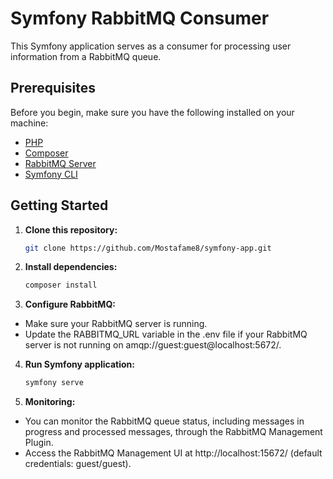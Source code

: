 # Symfony RabbitMQ Consumer

This Symfony application serves as a consumer for processing user information from a RabbitMQ queue.

## Prerequisites

Before you begin, make sure you have the following installed on your machine:

- [PHP](https://www.php.net/)
- [Composer](https://getcomposer.org/)
- [RabbitMQ Server](https://www.rabbitmq.com/)
- [Symfony CLI](https://symfony.com/download)

## Getting Started

1. **Clone this repository:**

   ```bash
   git clone https://github.com/Mostafame8/symfony-app.git


2. **Install dependencies:**

   ```bash
   composer install


3. **Configure RabbitMQ:**

- Make sure your RabbitMQ server is running.
- Update the RABBITMQ_URL variable in the .env file if your RabbitMQ server is not running on amqp://guest:guest@localhost:5672/.


4. **Run Symfony application:**

   ```bash
   symfony serve


5. **Monitoring:**

- You can monitor the RabbitMQ queue status, including messages in progress and processed messages, through the RabbitMQ Management Plugin.
- Access the RabbitMQ Management UI at http://localhost:15672/ (default credentials: guest/guest).
   
   
   

